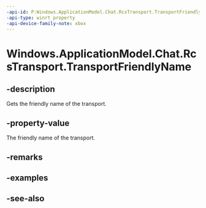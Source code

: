 ```yaml
---
-api-id: P:Windows.ApplicationModel.Chat.RcsTransport.TransportFriendlyName
-api-type: winrt property
-api-device-family-note: xbox
---
```


<!-- Property syntax
public string TransportFriendlyName { get; }
-->

# Windows.ApplicationModel.Chat.RcsTransport.TransportFriendlyName

## -description
Gets the friendly name of the transport.

## -property-value
The friendly name of the transport.

## -remarks

## -examples

## -see-also
